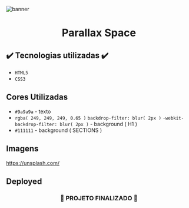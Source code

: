 ![banner](https://user-images.githubusercontent.com/79709843/191128923-6d86ca54-b0df-46f5-83ea-d067efd4ea73.png)


<h1 align="center">
  Parallax Space
</h1>

## ✔️ Tecnologias utilizadas  ✔️
- ``HTML5``
- ``CSS3``

## Cores Utilizadas
- ``#9a9a9a`` - texto 
- ``rgba( 249, 249, 249, 0.65 )`` ``backdrop-filter: blur( 2px )`` ``-webkit-backdrop-filter: blur( 2px )`` - background ( H1 )
- ``#111111`` - background ( SECTIONS )

## Imagens

https://unsplash.com/


## Deployed



<h3 align="center">

  :construction: PROJETO FINALIZADO :construction:
  
</h3>
